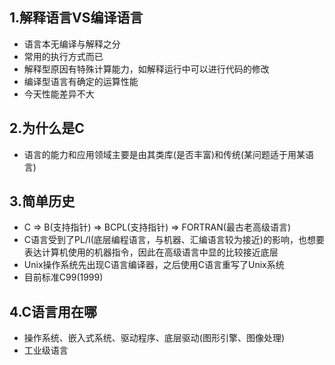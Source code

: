 ## 1.解释语言VS编译语言
- 语言本无编译与解释之分
- 常用的执行方式而已
- 解释型原因有特殊计算能力，如解释运行中可以进行代码的修改
- 编译型语言有确定的运算性能
- 今天性能差异不大
## 2.为什么是C
- 语言的能力和应用领域主要是由其类库(是否丰富)和传统(某问题适于用某语言)
## 3.简单历史
- C => B(支持指针) => BCPL(支持指针) => FORTRAN(最古老高级语言)
- C语言受到了PL/I(底层编程语言，与机器、汇编语言较为接近)的影响，也想要表达计算机使用的机器指令，因此在高级语言中显的比较接近底层
- Unix操作系统先出现C语言编译器，之后使用C语言重写了Unix系统
- 目前标准C99(1999)
## 4.C语言用在哪
- 操作系统、嵌入式系统、驱动程序、底层驱动(图形引擎、图像处理)
- 工业级语言